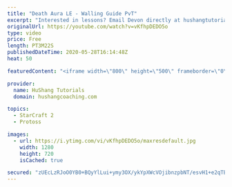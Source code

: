 ```yaml
---
title: "Death Aura LE - Walling Guide PvT"
excerpt: "Interested in lessons? Email Devon directly at hushangtutorials@outlook.com ------------------------------------------------------------------------------------------------------- Want to support HuShang Tutorials directly? Patreon is a website where you can contribute a monthly donation that will help"
originalUrl: https://youtube.com/watch?v=vKfhpDEDO5o
type: video
price: Free
length: PT3M22S
publishedDateTime: 2020-05-28T16:14:48Z
heat: 50

featuredContent: "<iframe width=\"800\" height=\"500\" frameborder=\"0\" src=\"https://www.youtube.com/embed/vKfhpDEDO5o\" allow=\"accelerometer; autoplay; encrypted-media; gyroscope; picture-in-picture\" allowfullscreen></iframe>"

provider:
  name: HuShang Tutorials
  domain: hushangcoaching.com

topics:
  - StarCraft 2
  - Protoss

images:
  - url: https://i.ytimg.com/vi/vKfhpDEDO5o/maxresdefault.jpg
    width: 1280
    height: 720
    isCached: true

secured: "zUEcLzRJoO0YB0+BQyYlLui+ymy3OX/ykYpXWcVOjibnzpbNT/esvH1+e2qTB8L+U6IOeL6RfjKwtHEgndFjc6W4zXBQJWfMMkUi8FoCjHCFpDCx/eOQy6NmLFqykcXdHGXDFfpllFbZVsRJmSDXlZLd7NS1x0pM8QEpA8HbvpnD6Wv4NayG4KpZ+tveC9c0H7Y/E9raWxC8DfSPCAQ4G7bBbv7+jd/HIUgYqRRh+jev6HH5G3ZViYhkPWcR79VZQikvAzi+NBvXRtizniCG/QnhJkg3dG7F4DbfFbqOSO0uiQ2RDsKBEt/6YSxke4hm2DBLE7O5pq1rl6AV8QR765mGIPHexC0D2kj06cOBCrKCpb/mllGuTV9w+oEyX/bnDuE/mfO7Qz/1xJ8VzUTcOGsewXK39RCBYeXb6Gp/R5E=;wH/G4f/1g5Ehdq+j4c3Xfw=="
---
```


